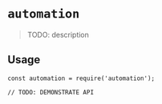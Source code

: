 # `automation`

> TODO: description

## Usage

```
const automation = require('automation');

// TODO: DEMONSTRATE API
```
